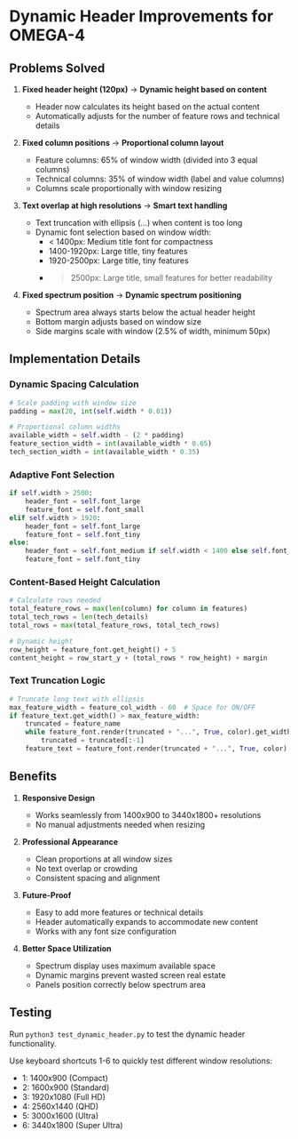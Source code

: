 # Dynamic Header Improvements for OMEGA-4

## Problems Solved

1. **Fixed header height (120px)** → **Dynamic height based on content**
   - Header now calculates its height based on the actual content
   - Automatically adjusts for the number of feature rows and technical details

2. **Fixed column positions** → **Proportional column layout**
   - Feature columns: 65% of window width (divided into 3 equal columns)
   - Technical columns: 35% of window width (label and value columns)
   - Columns scale proportionally with window resizing

3. **Text overlap at high resolutions** → **Smart text handling**
   - Text truncation with ellipsis (...) when content is too long
   - Dynamic font selection based on window width:
     - < 1400px: Medium title font for compactness
     - 1400-1920px: Large title, tiny features
     - 1920-2500px: Large title, tiny features  
     - > 2500px: Large title, small features for better readability

4. **Fixed spectrum position** → **Dynamic spectrum positioning**
   - Spectrum area always starts below the actual header height
   - Bottom margin adjusts based on window size
   - Side margins scale with window (2.5% of width, minimum 50px)

## Implementation Details

### Dynamic Spacing Calculation
```python
# Scale padding with window size
padding = max(20, int(self.width * 0.01))

# Proportional column widths
available_width = self.width - (2 * padding)
feature_section_width = int(available_width * 0.65)
tech_section_width = int(available_width * 0.35)
```

### Adaptive Font Selection
```python
if self.width > 2500:
    header_font = self.font_large
    feature_font = self.font_small
elif self.width > 1920:
    header_font = self.font_large
    feature_font = self.font_tiny
else:
    header_font = self.font_medium if self.width < 1400 else self.font_large
    feature_font = self.font_tiny
```

### Content-Based Height Calculation
```python
# Calculate rows needed
total_feature_rows = max(len(column) for column in features)
total_tech_rows = len(tech_details)
total_rows = max(total_feature_rows, total_tech_rows)

# Dynamic height
row_height = feature_font.get_height() + 5
content_height = row_start_y + (total_rows * row_height) + margin
```

### Text Truncation Logic
```python
# Truncate long text with ellipsis
max_feature_width = feature_col_width - 60  # Space for ON/OFF
if feature_text.get_width() > max_feature_width:
    truncated = feature_name
    while feature_font.render(truncated + "...", True, color).get_width() > max_feature_width:
        truncated = truncated[:-1]
    feature_text = feature_font.render(truncated + "...", True, color)
```

## Benefits

1. **Responsive Design**
   - Works seamlessly from 1400x900 to 3440x1800+ resolutions
   - No manual adjustments needed when resizing

2. **Professional Appearance**
   - Clean proportions at all window sizes
   - No text overlap or crowding
   - Consistent spacing and alignment

3. **Future-Proof**
   - Easy to add more features or technical details
   - Header automatically expands to accommodate new content
   - Works with any font size configuration

4. **Better Space Utilization**
   - Spectrum display uses maximum available space
   - Dynamic margins prevent wasted screen real estate
   - Panels position correctly below spectrum area

## Testing

Run `python3 test_dynamic_header.py` to test the dynamic header functionality.

Use keyboard shortcuts 1-6 to quickly test different window resolutions:
- 1: 1400x900 (Compact)
- 2: 1600x900 (Standard)  
- 3: 1920x1080 (Full HD)
- 4: 2560x1440 (QHD)
- 5: 3000x1600 (Ultra)
- 6: 3440x1800 (Super Ultra)